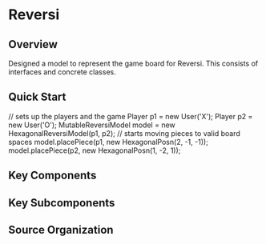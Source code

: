 # Reversi
## Overview
Designed a model to represent the game board for Reversi. This consists of interfaces and concrete classes.

## Quick Start
// sets up the players and the game
Player p1 = new User('X');
Player p2 = new User('O');
MutableReversiModel model = new HexagonalReversiModel(p1, p2);
// starts moving pieces to valid board spaces
model.placePiece(p1, new HexagonalPosn(2, -1, -1));
model.placePiece(p2, new HexagonalPosn(1, -2, 1));

## Key Components

## Key Subcomponents

## Source Organization
